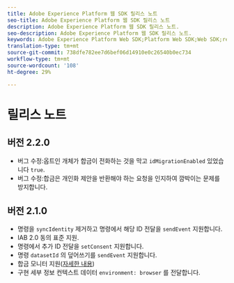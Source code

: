 ```yaml
---
title: Adobe Experience Platform 웹 SDK 릴리스 노트
seo-title: Adobe Experience Platform 웹 SDK 릴리스 노트
description: Adobe Experience Platform 웹 SDK 릴리스 노트.
seo-description: Adobe Experience Platform 웹 SDK 릴리스 노트.
keywords: Adobe Experience Platform Web SDK;Platform Web SDK;Web SDK;release notes;
translation-type: tm+mt
source-git-commit: 738dfe782ee7d6bef06d14910e0c26540b0ec734
workflow-type: tm+mt
source-wordcount: '108'
ht-degree: 29%

---
```



# 릴리스 노트

## 버전 2.2.0

* 버그 수정:옵트인 개체가 합금이 전화하는 것을 막고 `idMigrationEnabled` 있었습니다 `true`.
* 버그 수정:합금은 개인화 제안을 반환해야 하는 요청을 인지하여 깜박이는 문제를 방지합니다.

## 버전 2.1.0

* 명령을 `syncIdentity` 제거하고 명령에서 해당 ID 전달을 `sendEvent` 지원합니다.
* IAB 2.0 동의 표준 지원.
* 명령에서 추가 ID 전달을 `setConsent` 지원합니다.
* 명령 `datasetId` 의 덮어쓰기를 `sendEvent` 지원합니다.
* 합금 모니터 지원([자세한 내용](https://github.com/adobe/alloy/wiki/Monitoring-Hooks))
* 구현 세부 정보 컨텍스트 데이터 `environment: browser` 를 전달합니다.
